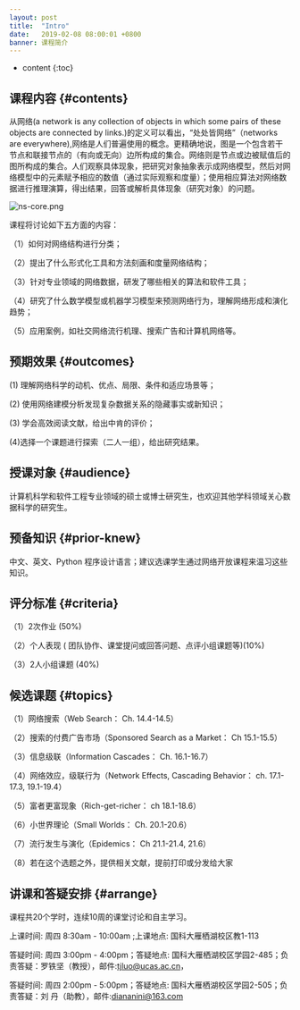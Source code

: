 ```yaml
---
layout: post
title:  "Intro"
date:   2019-02-08 08:00:01 +0800
banner: 课程简介
---
```


* content
{:toc}

课程内容 {#contents}
-----

 从网络(a network is any collection of objects in which some pairs of these objects are connected by links.)的定义可以看出，“处处皆网络”（networks are everywhere),网络是人们普遍使用的概念。更精确地说，图是一个包含若干节点和联接节点的（有向或无向）边所构成的集合。网络则是节点或边被赋值后的图所构成的集合。人们观察具体现象，把研究对象抽象表示成网络模型，然后对网络模型中的元素赋予相应的数值（通过实际观察和度量）；使用相应算法对网络数据进行推理演算，得出结果，回答或解析具体现象（研究对象）的问题。

![ns-core.png](https://tjluo-ucas.github.io/ns/static/img/ns-core.png)

课程将讨论如下五方面的内容：

（1）如何对网络结构进行分类；

（2）提出了什么形式化工具和方法刻画和度量网络结构；

（3）针对专业领域的网络数据，研发了哪些相关的算法和软件工具；

（4）研究了什么数学模型或机器学习模型来预测网络行为，理解网络形成和演化趋势；

（5）应用案例，如社交网络流行机理、搜索广告和计算机网络等。


预期效果 {#outcomes}
---------------------------------

(1) 理解网络科学的动机、优点、局限、条件和适应场景等；

(2) 使用网络建模分析发现复杂数据关系的隐藏事实或新知识；

(3) 学会高效阅读文献，给出中肯的评价；

(4)选择一个课题进行探索（二人一组），给出研究结果。

授课对象 {#audience}
---------------------------
计算机科学和软件工程专业领域的硕士或博士研究生，也欢迎其他学科领域关心数据科学的研究生。

预备知识 {#prior-knew}
----------------------------
中文、英文、Python 程序设计语言；建议选课学生通过网络开放课程来温习这些知识。

评分标准 {#criteria}
---------------------------
（1）2次作业  (50%) 

（2）个人表现 ( 团队协作、课堂提问或回答问题、点评小组课题等)(10%) 

（3）2人小组课题 (40%) 

候选课题 {#topics}
---------------------------
（1）网络搜索（Web Search： Ch. 14.4-14.5）

（2）搜索的付费广告市场（Sponsored Search as a Market： Ch 15.1-15.5）

（3）信息级联（Information Cascades： Ch. 16.1-16.7）

（4）网络效应，级联行为（Network Effects, Cascading Behavior： ch. 17.1-17.3, 19.1-19.4）

（5）富者更富现象（Rich-get-richer： ch 18.1-18.6）

（6）小世界理论（Small Worlds： Ch. 20.1-20.6）

（7）流行发生与演化（Epidemics： Ch 21.1-21.4, 21.6）

（8）若在这个选题之外，提供相关文献，提前打印或分发给大家

讲课和答疑安排  {#arrange}
---------------------------
课程共20个学时，连续10周的课堂讨论和自主学习。

上课时间: 周四 8:30am - 10:00am ;上课地点: 国科大雁栖湖校区教1-113

答疑时间: 周四 3:00pm - 4:00pm；答疑地点: 国科大雁栖湖校区学园2-485；负责答疑：罗铁坚（教授），邮件:tjluo@ucas.ac.cn，

答疑时间: 周四 2:00pm - 5:00pm；答疑地点: 国科大雁栖湖校区学园2-505；负责答疑：刘  丹（助教），邮件:diananini@163.com 